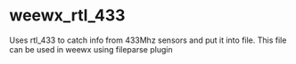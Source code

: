 # weewx_rtl_433
Uses rtl_433 to catch info from 433Mhz sensors and put it into file.
This file can be used in weewx using fileparse plugin
